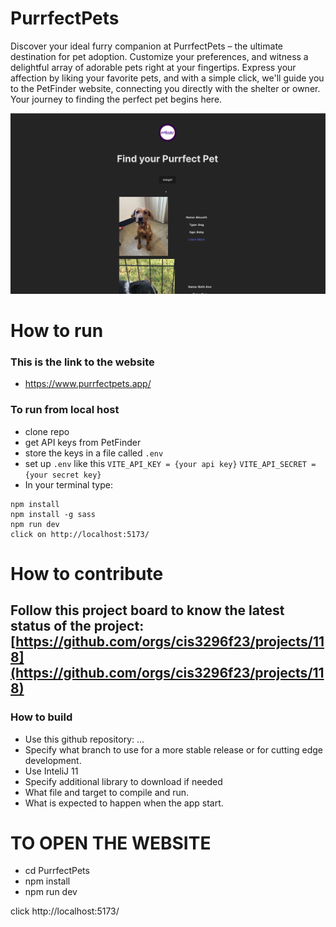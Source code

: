 


# PurrfectPets
Discover your ideal furry companion at PurrfectPets – the ultimate destination for pet adoption. Customize your preferences, and witness a delightful array of adorable pets right at your fingertips. Express your affection by liking your favorite pets, and with a simple click, we'll guide you to the PetFinder website, connecting you directly with the shelter or owner. Your journey to finding the perfect pet begins here.

![](<src/assets/Screenshot 2023-11-09 at 1.53.01 PM.png>)
# How to run
### This is the link to the website 
- https://www.purrfectpets.app/
### To run from local host
- clone repo
- get API keys from PetFinder
- store the keys in a file called ``.env``
- set up ``.env`` like this ```VITE_API_KEY = {your api key}``` ```VITE_API_SECRET = {your secret key}```
- In your terminal type:
```
npm install
npm install -g sass
npm run dev
click on http://localhost:5173/
```


# How to contribute
Follow this project board to know the latest status of the project: [https://github.com/orgs/cis3296f23/projects/118](https://github.com/orgs/cis3296f23/projects/118)  
- 
### How to build
- Use this github repository: ... 
- Specify what branch to use for a more stable release or for cutting edge development.  
- Use InteliJ 11
- Specify additional library to download if needed 
- What file and target to compile and run. 
- What is expected to happen when the app start. 


# TO OPEN THE WEBSITE
- cd PurrfectPets
- npm install
- npm run dev

click http://localhost:5173/
